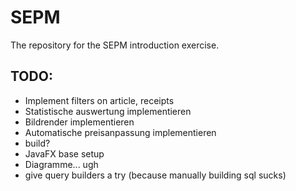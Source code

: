 # SEPM
The repository for the SEPM introduction exercise. 

## TODO:

- Implement filters on article, receipts 
- Statistische auswertung implementieren
- Bildrender implementieren
- Automatische preisanpassung implementieren
- build?
- JavaFX base setup
- Diagramme... ugh
- give query builders a try (because manually building sql sucks)
